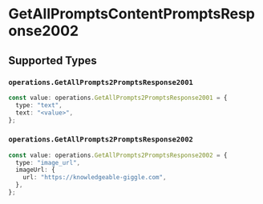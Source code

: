 # GetAllPromptsContentPromptsResponse2002


## Supported Types

### `operations.GetAllPrompts2PromptsResponse2001`

```typescript
const value: operations.GetAllPrompts2PromptsResponse2001 = {
  type: "text",
  text: "<value>",
};
```

### `operations.GetAllPrompts2PromptsResponse2002`

```typescript
const value: operations.GetAllPrompts2PromptsResponse2002 = {
  type: "image_url",
  imageUrl: {
    url: "https://knowledgeable-giggle.com",
  },
};
```


